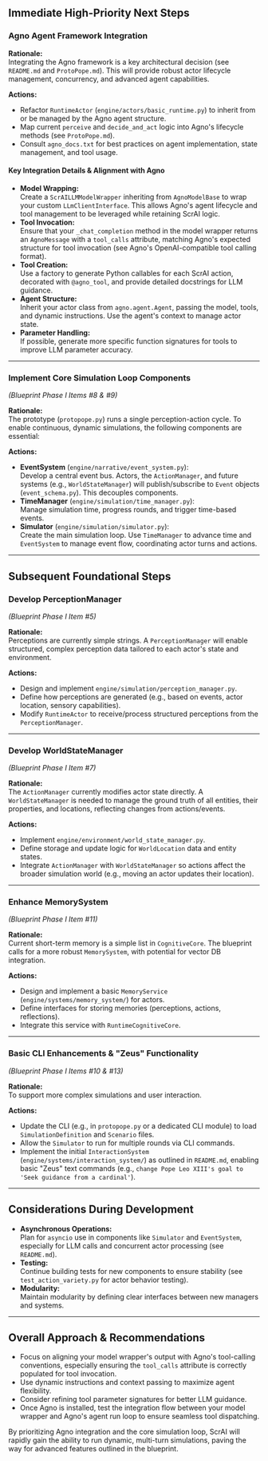 ## Immediate High-Priority Next Steps

### Agno Agent Framework Integration

**Rationale:**  
Integrating the Agno framework is a key architectural decision (see `README.md` and `ProtoPope.md`). This will provide robust actor lifecycle management, concurrency, and advanced agent capabilities.

**Actions:**
- Refactor `RuntimeActor` (`engine/actors/basic_runtime.py`) to inherit from or be managed by the Agno agent structure.
- Map current `perceive` and `decide_and_act` logic into Agno's lifecycle methods (see `ProtoPope.md`).
- Consult `agno_docs.txt` for best practices on agent implementation, state management, and tool usage.

#### Key Integration Details & Alignment with Agno

- **Model Wrapping:**  
    Create a `ScrAILLMModelWrapper` inheriting from `AgnoModelBase` to wrap your custom `LLmClientInterface`. This allows Agno's agent lifecycle and tool management to be leveraged while retaining ScrAI logic.
- **Tool Invocation:**  
    Ensure that your `_chat_completion` method in the model wrapper returns an `AgnoMessage` with a `tool_calls` attribute, matching Agno's expected structure for tool invocation (see Agno's OpenAI-compatible tool calling format).
- **Tool Creation:**  
    Use a factory to generate Python callables for each ScrAI action, decorated with `@agno_tool`, and provide detailed docstrings for LLM guidance.
- **Agent Structure:**  
    Inherit your actor class from `agno.agent.Agent`, passing the model, tools, and dynamic instructions. Use the agent's context to manage actor state.
- **Parameter Handling:**  
    If possible, generate more specific function signatures for tools to improve LLM parameter accuracy.

---

### Implement Core Simulation Loop Components  
*(Blueprint Phase I Items #8 & #9)*

**Rationale:**  
The prototype (`protopope.py`) runs a single perception-action cycle. To enable continuous, dynamic simulations, the following components are essential:

**Actions:**
- **EventSystem** (`engine/narrative/event_system.py`):  
        Develop a central event bus. Actors, the `ActionManager`, and future systems (e.g., `WorldStateManager`) will publish/subscribe to `Event` objects (`event_schema.py`). This decouples components.
- **TimeManager** (`engine/simulation/time_manager.py`):  
        Manage simulation time, progress rounds, and trigger time-based events.
- **Simulator** (`engine/simulation/simulator.py`):  
        Create the main simulation loop. Use `TimeManager` to advance time and `EventSystem` to manage event flow, coordinating actor turns and actions.

---

## Subsequent Foundational Steps

### Develop PerceptionManager  
*(Blueprint Phase I Item #5)*

**Rationale:**  
Perceptions are currently simple strings. A `PerceptionManager` will enable structured, complex perception data tailored to each actor's state and environment.

**Actions:**
- Design and implement `engine/simulation/perception_manager.py`.
- Define how perceptions are generated (e.g., based on events, actor location, sensory capabilities).
- Modify `RuntimeActor` to receive/process structured perceptions from the `PerceptionManager`.

---

### Develop WorldStateManager  
*(Blueprint Phase I Item #7)*

**Rationale:**  
The `ActionManager` currently modifies actor state directly. A `WorldStateManager` is needed to manage the ground truth of all entities, their properties, and locations, reflecting changes from actions/events.

**Actions:**
- Implement `engine/environment/world_state_manager.py`.
- Define storage and update logic for `WorldLocation` data and entity states.
- Integrate `ActionManager` with `WorldStateManager` so actions affect the broader simulation world (e.g., moving an actor updates their location).

---

### Enhance MemorySystem  
*(Blueprint Phase I Item #11)*

**Rationale:**  
Current short-term memory is a simple list in `CognitiveCore`. The blueprint calls for a more robust `MemorySystem`, with potential for vector DB integration.

**Actions:**
- Design and implement a basic `MemoryService` (`engine/systems/memory_system/`) for actors.
- Define interfaces for storing memories (perceptions, actions, reflections).
- Integrate this service with `RuntimeCognitiveCore`.

---

### Basic CLI Enhancements & "Zeus" Functionality  
*(Blueprint Phase I Items #10 & #13)*

**Rationale:**  
To support more complex simulations and user interaction.

**Actions:**
- Update the CLI (e.g., in `protopope.py` or a dedicated CLI module) to load `SimulationDefinition` and `Scenario` files.
- Allow the `Simulator` to run for multiple rounds via CLI commands.
- Implement the initial `InteractionSystem` (`engine/systems/interaction_system/`) as outlined in `README.md`, enabling basic "Zeus" text commands (e.g., `change Pope Leo XIII's goal to 'Seek guidance from a cardinal'`).

---

## Considerations During Development

- **Asynchronous Operations:**  
        Plan for `asyncio` use in components like `Simulator` and `EventSystem`, especially for LLM calls and concurrent actor processing (see `README.md`).
- **Testing:**  
        Continue building tests for new components to ensure stability (see `test_action_variety.py` for actor behavior testing).
- **Modularity:**  
        Maintain modularity by defining clear interfaces between new managers and systems.

---

## Overall Approach & Recommendations

- Focus on aligning your model wrapper's output with Agno's tool-calling conventions, especially ensuring the `tool_calls` attribute is correctly populated for tool invocation.
- Use dynamic instructions and context passing to maximize agent flexibility.
- Consider refining tool parameter signatures for better LLM guidance.
- Once Agno is installed, test the integration flow between your model wrapper and Agno's agent run loop to ensure seamless tool dispatching.

By prioritizing Agno integration and the core simulation loop, ScrAI will rapidly gain the ability to run dynamic, multi-turn simulations, paving the way for advanced features outlined in the blueprint.
